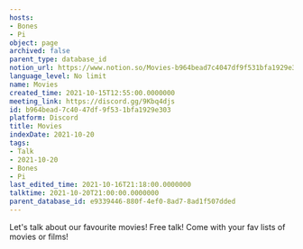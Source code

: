 ```yaml
---
hosts:
- Bones
- Pi
object: page
archived: false
parent_type: database_id
notion_url: https://www.notion.so/Movies-b964bead7c4047df9f531bfa1929e303
language_level: No limit
name: Movies
created_time: 2021-10-15T12:55:00.0000000
meeting_link: https://discord.gg/9Kbq4djs
id: b964bead-7c40-47df-9f53-1bfa1929e303
platform: Discord
title: Movies
indexDate: 2021-10-20
tags:
- Talk
- 2021-10-20
- Bones
- Pi
last_edited_time: 2021-10-16T21:18:00.0000000
talktime: 2021-10-20T21:00:00.0000000
parent_database_id: e9339446-880f-4ef0-8ad7-8ad1f507dded
---
```


Let's talk about our favourite movies!
Free talk! Come with your fav lists of movies or films!


